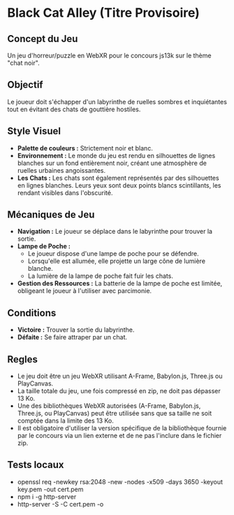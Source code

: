 # Black Cat Alley (Titre Provisoire)

## Concept du Jeu

Un jeu d'horreur/puzzle en WebXR pour le concours js13k sur le thème "chat noir".

## Objectif

Le joueur doit s'échapper d'un labyrinthe de ruelles sombres et inquiétantes tout en évitant des chats de gouttière hostiles.

## Style Visuel

*   **Palette de couleurs :** Strictement noir et blanc.
*   **Environnement :** Le monde du jeu est rendu en silhouettes de lignes blanches sur un fond entièrement noir, créant une atmosphère de ruelles urbaines angoissantes.
*   **Les Chats :** Les chats sont également représentés par des silhouettes en lignes blanches. Leurs yeux sont deux points blancs scintillants, les rendant visibles dans l'obscurité.

## Mécaniques de Jeu

*   **Navigation :** Le joueur se déplace dans le labyrinthe pour trouver la sortie.
*   **Lampe de Poche :**
    *   Le joueur dispose d'une lampe de poche pour se défendre.
    *   Lorsqu'elle est allumée, elle projette un large cône de lumière blanche.
    *   La lumière de la lampe de poche fait fuir les chats.
*   **Gestion des Ressources :** La batterie de la lampe de poche est limitée, obligeant le joueur à l'utiliser avec parcimonie.

## Conditions

*   **Victoire :** Trouver la sortie du labyrinthe.
*   **Défaite :** Se faire attraper par un chat.

## Regles

*   Le jeu doit être un jeu WebXR utilisant A-Frame, Babylon.js, Three.js ou PlayCanvas.
*   La taille totale du jeu, une fois compressé en zip, ne doit pas dépasser 13 Ko.
*   Une des bibliothèques WebXR autorisées (A-Frame, Babylon.js, Three.js, ou PlayCanvas) peut être utilisée sans que sa taille ne soit comptée dans la limite des 13 Ko.
*   Il est obligatoire d'utiliser la version spécifique de la bibliothèque fournie par le concours via un lien externe et de ne pas l'inclure dans le fichier zip.

## Tests locaux

* openssl req -newkey rsa:2048 -new -nodes -x509 -days 3650 -keyout key.pem -out cert.pem
* npm i -g http-server
* http-server -S -C cert.pem -o
